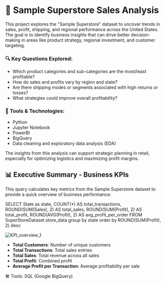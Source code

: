 # 🏬 Sample Superstore Sales Analysis

This project explores the "Sample Superstore" dataset to uncover trends in sales, profit, shipping, and regional performance across the United States. The goal is to identify business insights that can drive better decision-making in areas like product strategy, regional investment, and customer targeting.

### 🔍 Key Questions Explored:

- Which product categories and sub-categories are the most/least profitable?
- How do sales and profits vary by region and state?
- Are there shipping modes or segments associated with high returns or losses?
- What strategies could improve overall profitability?

### 🧰 Tools & Technologies:

- Python
- Jupyter Notebook
- PowerBI
- BigQuery
- Data cleaning and exploratory data analysis (EDA)

The insights from this analysis can support strategic planning in retail, especially for optimizing logistics and maximizing profit margins.

## 📊 Executive Summary - Business KPIs

This query calculates key metrics from the Sample Superstore dataset to provide a quick overview of business performance:

SELECT
State as state,
COUNT(\*) AS total_transactions,
ROUND(SUM(Sales), 2) AS total_sales,
ROUND(SUM(Profit), 2) AS total_profit,
ROUND(AVG(Profit), 2) AS avg_profit_per_order
FROM SuperStoreDataset.store_data
group by state
order by ROUND(SUM(Profit), 2) desc

![KPI_overview_1]("./Visuals/KPI_Overview_1.png")

- **Total Customers**: Number of unique customers
- **Total Transactions**: Total sales entries
- **Total Sales**: Total revenue across all sales
- **Total Profit**: Combined profit
- **Average Profit per Transaction**: Average profitability per sale

🛠 Tools: SQL (Google BigQuery)
